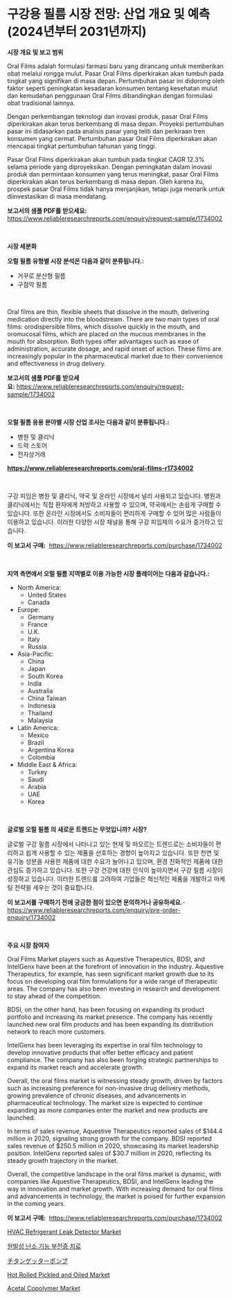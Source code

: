 <p><h1>구강용 필름 시장 전망: 산업 개요 및 예측 (2024년부터 2031년까지)</h1></p><p><strong>시장 개요 및 보고 범위</strong></p>
<p><p>Oral Films adalah formulasi farmasi baru yang dirancang untuk memberikan obat melalui rongga mulut. Pasar Oral Films diperkirakan akan tumbuh pada tingkat yang signifikan di masa depan. Pertumbuhan pasar ini didorong oleh faktor seperti peningkatan kesadaran konsumen tentang kesehatan mulut dan kemudahan penggunaan Oral Films dibandingkan dengan formulasi obat tradisional lainnya.</p><p>Dengan perkembangan teknologi dan inovasi produk, pasar Oral Films diperkirakan akan terus berkembang di masa depan. Proyeksi pertumbuhan pasar ini didasarkan pada analisis pasar yang teliti dan perkiraan tren konsumen yang cermat. Pertumbuhan pasar Oral Films diperkirakan akan mencapai tingkat pertumbuhan tahunan yang tinggi.</p><p>Pasar Oral Films diperkirakan akan tumbuh pada tingkat CAGR 12.3% selama periode yang diproyeksikan. Dengan peningkatan dalam inovasi produk dan permintaan konsumen yang terus meningkat, pasar Oral Films diperkirakan akan terus berkembang di masa depan. Oleh karena itu, prospek pasar Oral Films tidak hanya menjanjikan, tetapi juga menarik untuk diinvestasikan di masa mendatang.</p></p>
<p><strong>보고서의 샘플 PDF를 받으세요:</strong> <a href="https://www.reliableresearchreports.com/enquiry/request-sample/1734002">https://www.reliableresearchreports.com/enquiry/request-sample/1734002</a></p>
<p>&nbsp;</p>
<p><strong>시장 세분화</strong></p>
<p><strong>오럴 필름 유형별 시장 분석은 다음과 같이 분류됩니다.:</strong></p>
<p><ul><li>거꾸로 분산형 필름</li><li>구점막 필름</li></ul></p>
<p>&nbsp;</p>
<p><p>Oral films are thin, flexible sheets that dissolve in the mouth, delivering medication directly into the bloodstream. There are two main types of oral films: orodispersible films, which dissolve quickly in the mouth, and oromucosal films, which are placed on the mucous membranes in the mouth for absorption. Both types offer advantages such as ease of administration, accurate dosage, and rapid onset of action. These films are increasingly popular in the pharmaceutical market due to their convenience and effectiveness in drug delivery.</p></p>
<p><strong>보고서의 샘플 PDF를 받으세요:</strong>&nbsp;<a href="https://www.reliableresearchreports.com/enquiry/request-sample/1734002">https://www.reliableresearchreports.com/enquiry/request-sample/1734002</a></p>
<p>&nbsp;</p>
<p><strong> 오럴 필름 응용 분야별 시장 산업 조사는 다음과 같이 분류됩니다.:</strong></p>
<p><ul><li>병원 및 클리닉</li><li>드럭 스토어</li><li>전자상거래</li></ul></p>
<p><strong><a href="https://www.reliableresearchreports.com/oral-films-r1734002">https://www.reliableresearchreports.com/oral-films-r1734002</a></strong></p>
<p>&nbsp;</p>
<p><p>구강 피임은 병원 및 클리닉, 약국 및 온라인 시장에서 널리 사용되고 있습니다. 병원과 클리닉에서는 직접 환자에게 처방하고 사용할 수 있으며, 약국에서는 손쉽게 구매할 수 있습니다. 또한 온라인 시장에서도 소비자들이 편리하게 구매할 수 있어 많은 사람들이 이용하고 있습니다. 이러한 다양한 시장 채널을 통해 구강 피임제의 수요가 증가하고 있습니다.</p></p>
<p><strong>이 보고서 구매:</strong>&nbsp; <a href="https://www.reliableresearchreports.com/purchase/1734002">https://www.reliableresearchreports.com/purchase/1734002</a></p>
<p>&nbsp;</p>
<p><strong>지역 측면에서 오럴 필름 지역별로 이용 가능한 시장 플레이어는 다음과 같습니다.:</strong></p>
<p><ul>
    <li>
        North America:
        <ul>
            <li>United States</li>
            <li>Canada</li>
        </ul>
    </li>
    <li>
        Europe:
        <ul>
            <li>Germany</li>
            <li>France</li>
            <li>U.K.</li>
            <li>Italy</li>
            <li>Russia</li>
        </ul>
    </li>
    <li>
        Asia-Pacific:
        <ul>
            <li>China</li>
            <li>Japan</li>
            <li>South Korea</li>
            <li>India</li>
            <li>Australia</li>
            <li>China Taiwan</li>
            <li>Indonesia</li>
            <li>Thailand</li>
            <li>Malaysia</li>
        </ul>
    </li>
    <li>
        Latin America:
        <ul>
            <li>Mexico</li>
            <li>Brazil</li>
            <li>Argentina Korea</li>
            <li>Colombia</li>
        </ul>
    </li>
    <li>
        Middle East & Africa:
        <ul>
            <li>Turkey</li>
            <li>Saudi</li>
            <li>Arabia</li>
            <li>UAE</li>
            <li>Korea</li>
        </ul>
    </li>
    </ul></p>
<p>&nbsp;</p>
<p><strong>글로벌 오럴 필름 의 새로운 트렌드는 무엇입니까? 시장?</strong></p>
<p><p>글로벌 구강 필름 시장에서 나타나고 있는 현재 및 떠오르는 트렌드로는 소비자들이 편리하고 쉽게 사용할 수 있는 제품을 선호하는 경향이 높아지고 있습니다. 또한 천연 및 유기농 성분을 사용한 제품에 대한 수요가 늘어나고 있으며, 환경 친화적인 제품에 대한 관심도 증가하고 있습니다. 또한 구강 건강에 대한 인식이 높아지면서 구강 필름 시장이 성장하고 있습니다. 이러한 트렌드를 고려하여 기업들은 혁신적인 제품을 개발하고 마케팅 전략을 세우는 것이 중요합니다.</p></p>
<p><strong>이 보고서를 구매하기 전에 궁금한 점이 있으면 문의하거나 공유하세요.</strong>- <a href="https://www.reliableresearchreports.com/enquiry/pre-order-enquiry/1734002">https://www.reliableresearchreports.com/enquiry/pre-order-enquiry/1734002</a></p>
<p>&nbsp;</p>
<p><strong>주요 시장 참여자</strong></p>
<p><p>Oral Films Market players such as Aquestive Therapeutics, BDSI, and IntelGenx have been at the forefront of innovation in the industry. Aquestive Therapeutics, for example, has seen significant market growth due to its focus on developing oral film formulations for a wide range of therapeutic areas. The company has also been investing in research and development to stay ahead of the competition.</p><p>BDSI, on the other hand, has been focusing on expanding its product portfolio and increasing its market presence. The company has recently launched new oral film products and has been expanding its distribution network to reach more customers.</p><p>IntelGenx has been leveraging its expertise in oral film technology to develop innovative products that offer better efficacy and patient compliance. The company has also been forging strategic partnerships to expand its market reach and accelerate growth.</p><p>Overall, the oral films market is witnessing steady growth, driven by factors such as increasing preference for non-invasive drug delivery methods, growing prevalence of chronic diseases, and advancements in pharmaceutical technology. The market size is expected to continue expanding as more companies enter the market and new products are launched.</p><p>In terms of sales revenue, Aquestive Therapeutics reported sales of $144.4 million in 2020, signaling strong growth for the company. BDSI reported sales revenue of $250.5 million in 2020, showcasing its market leadership position. IntelGenx reported sales of $30.7 million in 2020, reflecting its steady growth trajectory in the market.</p><p>Overall, the competitive landscape in the oral films market is dynamic, with companies like Aquestive Therapeutics, BDSI, and IntelGenx leading the way in innovation and market growth. With increasing demand for oral films and advancements in technology, the market is poised for further expansion in the coming years.</p></p>
<p><strong>이 보고서 구매:</strong>&nbsp;&nbsp;<a href="https://www.reliableresearchreports.com/purchase/1734002">https://www.reliableresearchreports.com/purchase/1734002</a></p>
<p><p><a href="https://github.com/lylyparadise/Market-Research-Report-List-2/blob/main/hvac-refrigerant-leak-detector-market.md">HVAC Refrigerant Leak Detector Market</a></p><p><a href="https://github.com/Maeennan456456/Market-Research-Report-List-1/blob/main/332645825992.md">원발성 난소 기능 부전증 치료</a></p><p><a href="https://github.com/joaejkdzgyljvo6/Market-Research-Report-List-1/blob/main/283650928510.md">チタンゲッターポンプ</a></p><p><a href="https://issuu.com/reportprime-2/docs/hot-rolled-pickled-and-oiled-market-size-2030.pptx">Hot Rolled Pickled and Oiled Market</a></p><p><a href="https://issuu.com/reportprime-2/docs/acetal-copolymer-market-size-2030.pptx">Acetal Copolymer Market</a></p></p>